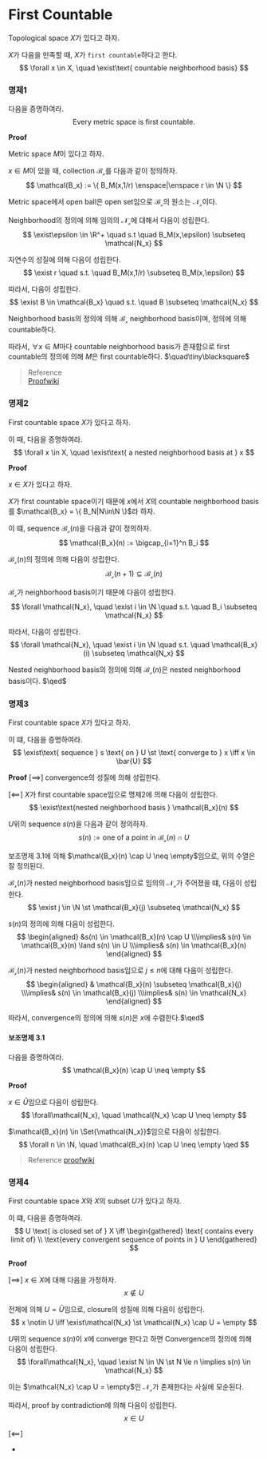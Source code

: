 # First Countable
Topological space $X$가 있다고 하자.

$X$가 다음을 만족할 때, $X$가 `first countable`하다고 한다.
$$ \forall x \in X, \quad \exist\text{ countable neighborhood basis} $$

### 명제1
다음을 증명하여라.
$$ \text{Every metric space is first countable.} $$

**Proof**

Metric space $M$이 있다고 하자.

$x \in M$이 있을 때, collection $\mathcal{B_x}$를 다음과 같이 정의하자.
$$ \mathcal{B_x} := \{ B_M(x,1/r) \enspace|\enspace r \in \N \} $$

Metric space에서 open ball은 open set임으로 $\mathcal{B_x}$의 원소는 $\mathcal{N_x}$이다.

Neighborhood의 정의에 의해 임의의 $\mathcal{N_x}$에 대해서 다음이 성립한다.
$$ \exist\epsilon \in \R^+ \quad s.t \quad B_M(x,\epsilon) \subseteq \mathcal{N_x} $$

자연수의 성질에 의해 다음이 성립한다.
$$ \exist r \quad s.t. \quad B_M(x,1/r) \subseteq B_M(x,\epsilon) $$

따라서, 다음이 성립한다.
$$ \exist B \in \mathcal{B_x} \quad s.t. \quad B \subseteq \mathcal{N_x} $$

Neighborhood basis의 정의에 의해 $\mathcal{B_x}$ neighborhood basis이며, 정의에 의해 countable하다.

따라서, $\forall x\in M$마다 countable neighborhood basis가 존재함으로 first countable의 정의에 의해 $M$은 first countable하다. $\quad\tiny\blacksquare$

> Reference  
> [Proofwiki](https://proofwiki.org/wiki/Metric_Space_is_First-Countable)

### 명제2
First countable space $X$가 있다고 하자.

이 때, 다음을 증명하여라.
$$ \forall x \in X, \quad \exist\text{ a nested neighborhood basis at } x $$

**Proof**

$x \in X$가 있다고 하자.

$X$가 first countable space이기 때문에 $x$에서 $X$의 countable neighborhood basis를 $\mathcal{B_x} = \{ B_N|N\in\N \}$라 하자.

이 떄, sequence $\mathcal{B_x}(n)$을 다음과 같이 정의하자.
$$ \mathcal{B_x}(n) := \bigcap_{i=1}^n B_i $$

$\mathcal{B_x}(n)$의 정의에 의해 다음이 성립한다.
$$ \mathcal{B_x}(n+1) \subseteq \mathcal{B_x}(n) $$

$\mathcal{B_x}$가 neighborhood basis이기 때문에 다음이 성립한다.
$$ \forall \mathcal{N_x}, \quad \exist i \in \N \quad s.t. \quad B_i \subseteq \mathcal{N_x} $$

따라서, 다음이 성립한다.
$$ \forall \mathcal{N_x}, \quad \exist i \in \N \quad s.t. \quad \mathcal{B_x}(i) \subseteq \mathcal{N_x} $$

Nested neighborhood basis의 정의에 의해 $\mathcal{B_x}(n)$은 nested neighborhood basis이다. $\qed$

### 명제3
First countable space $X$가 있다고 하자.

이 떄, 다음을 증명하여라.
$$  \exist\text{ sequence } s \text{ on } U \st \text{ converge to } x \iff x \in \bar{U} $$

**Proof**
[$\implies$]
convergence의 성질에 의해 성립한다.

[$\impliedby$]
$X$가 first countable space임으로 명제2에 의해 다음이 성립한다.
$$ \exist\text{nested neighborhood basis } \mathcal{B_x}(n) $$

$U$위의 sequence $s(n)$을 다음과 같이 정의하자.
$$ s(n) := \text{one of a point in } \mathcal{B_x}(n) \cap U$$

보조명제 3.1에 의해 $\mathcal{B_x}(n) \cap U \neq \empty$임으로, 위의 수열은 잘 정의된다.

$\mathcal{B_x}(n)$가 nested neighborhood basis임으로 임의의 $\mathcal{N_x}$가 주어졌을 떄, 다음이 성립한다.
$$ \exist j \in \N \st \mathcal{B_x}(j) \subseteq \mathcal{N_x} $$

$s(n)$의 정의에 의해  다음이 성립한다.
$$ \begin{aligned} &s(n) \in \mathcal{B_x}(n) \cap U \\\implies& s(n) \in \mathcal{B_x}(n) \land s(n) \in U \\\implies& s(n) \in \mathcal{B_x}(n) \end{aligned}  $$

$\mathcal{B_x}(n)$가 nested neighborhood basis임으로 $j \le n$에 대해 다음이 성립한다.
$$ \begin{aligned} & \mathcal{B_x}(n) \subseteq \mathcal{B_x}(j) \\\implies& s(n) \in \mathcal{B_x}(j) \\\implies& s(n) \in \mathcal{N_x}  \end{aligned} $$

따라서, convergence의 정의에 의해 $s(n)$은 $x$에 수렴한다.$\qed$


#### 보조명제 3.1
다음을 증명하여라.
$$ \mathcal{B_x}(n) \cap U \neq \empty $$


**Proof**

$x \in \bar{U}$임으로 다음이 성립한다.
$$ \forall\mathcal{N_x}, \quad \mathcal{N_x} \cap U \neq \empty $$

$\mathcal{B_x}(n) \in \Set{\mathcal{N_x}}$임으로 다음이 성립한다.
$$ \forall n \in \N, \quad \mathcal{B_x}(n) \cap U \neq \empty \qed $$

> Reference
> [proofwiki](https://proofwiki.org/wiki/Sequence_Lemma)

### 명제4
First countable space $X$와 $X$의 subset $U$가 있다고 하자.

이 떄, 다음을 증명하여라.
$$ U \text{ is closed set of } X \iff \begin{gathered} \text{ contains every limit of} \\ \text{every convergent sequence of points in } U \end{gathered}  $$

**Proof**

[$\implies$]
$x \in X$에 대해 다음을 가정하자.
$$ x \notin U $$

전제에 의해 $U = \bar{U}$임으로, closure의 성질에 의해 다음이 성립한다.
$$ x \notin U \iff \exist\mathcal{N_x} \st \mathcal{N_x} \cap U = \empty $$

$U$위의 sequence $s(n)$이 $x$에 converge 한다고 하면 Convergence의 정의에 의해 다음이 성립한다.
$$ \forall\mathcal{N_x}, \quad \exist N \in \N \st N \le n \implies s(n) \in \mathcal{N_x} $$

이는 $\mathcal{N_x} \cap U = \empty$인 $\mathcal{N_x}$가 존재한다는 사실에 모순된다.

따라서, proof by contradiction에 의해 다음이 성립한다.
$$ x \in U $$

[$\impliedby$]











-
